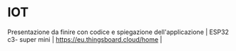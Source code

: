 # IOT
Presentazione da finire con codice e spiegazione dell'applicazione |
 ESP32 c3- super mini |
 https://eu.thingsboard.cloud/home |
